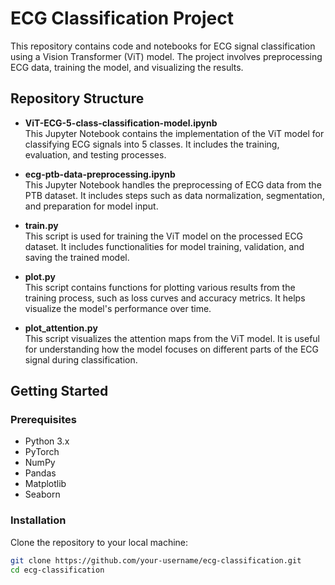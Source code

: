 # ECG Classification Project

This repository contains code and notebooks for ECG signal classification using a Vision Transformer (ViT) model. The project involves preprocessing ECG data, training the model, and visualizing the results.

## Repository Structure

- **ViT-ECG-5-class-classification-model.ipynb**  
  This Jupyter Notebook contains the implementation of the ViT model for classifying ECG signals into 5 classes. It includes the training, evaluation, and testing processes.

- **ecg-ptb-data-preprocessing.ipynb**  
  This Jupyter Notebook handles the preprocessing of ECG data from the PTB dataset. It includes steps such as data normalization, segmentation, and preparation for model input.

- **train.py**  
  This script is used for training the ViT model on the processed ECG dataset. It includes functionalities for model training, validation, and saving the trained model.

- **plot.py**  
  This script contains functions for plotting various results from the training process, such as loss curves and accuracy metrics. It helps visualize the model's performance over time.

- **plot_attention.py**  
  This script visualizes the attention maps from the ViT model. It is useful for understanding how the model focuses on different parts of the ECG signal during classification.

## Getting Started

### Prerequisites

- Python 3.x
- PyTorch
- NumPy
- Pandas
- Matplotlib
- Seaborn

### Installation

Clone the repository to your local machine:

```bash
git clone https://github.com/your-username/ecg-classification.git
cd ecg-classification
